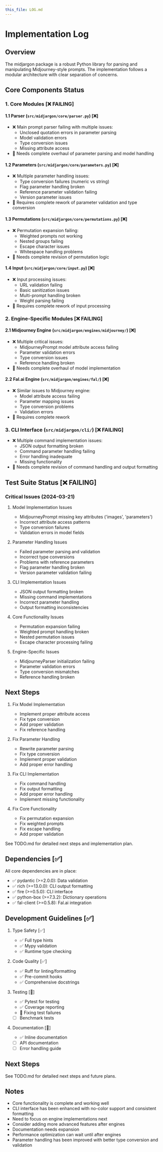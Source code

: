 ```yaml
---
this_file: LOG.md
---
```

# Implementation Log

## Overview

The midjargon package is a robust Python library for parsing and manipulating Midjourney-style prompts. The implementation follows a modular architecture with clear separation of concerns.

## Core Components Status

### 1. Core Modules [❌ FAILING]

#### 1.1 Parser (`src/midjargon/core/parser.py`) [❌]

- ❌ Main prompt parser failing with multiple issues:
  - Unclosed quotation errors in parameter parsing
  - Model validation errors
  - Type conversion issues
  - Missing attribute access
- 🚧 Needs complete overhaul of parameter parsing and model handling

#### 1.2 Parameters (`src/midjargon/core/parameters.py`) [❌]

- ❌ Multiple parameter handling issues:
  - Type conversion failures (numeric vs string)
  - Flag parameter handling broken
  - Reference parameter validation failing
  - Version parameter issues
- 🚧 Requires complete rework of parameter validation and type conversion

#### 1.3 Permutations (`src/midjargon/core/permutations.py`) [❌]

- ❌ Permutation expansion failing:
  - Weighted prompts not working
  - Nested groups failing
  - Escape character issues
  - Whitespace handling problems
- 🚧 Needs complete revision of permutation logic

#### 1.4 Input (`src/midjargon/core/input.py`) [❌]

- ❌ Input processing issues:
  - URL validation failing
  - Basic sanitization issues
  - Multi-prompt handling broken
  - Weight parsing failing
- 🚧 Requires complete rework of input processing

### 2. Engine-Specific Modules [❌ FAILING]

#### 2.1 Midjourney Engine (`src/midjargon/engines/midjourney/`) [❌]

- ❌ Multiple critical issues:
  - MidjourneyPrompt model attribute access failing
  - Parameter validation errors
  - Type conversion issues
  - Reference handling broken
- 🚧 Needs complete overhaul of model implementation

#### 2.2 Fal.ai Engine (`src/midjargon/engines/fal/`) [❌]

- ❌ Similar issues to Midjourney engine:
  - Model attribute access failing
  - Parameter mapping issues
  - Type conversion problems
  - Validation errors
- 🚧 Requires complete rework

### 3. CLI Interface (`src/midjargon/cli/`) [❌ FAILING]

- ❌ Multiple command implementation issues:
  - JSON output formatting broken
  - Command parameter handling failing
  - Error handling inadequate
  - Missing functionality
- 🚧 Needs complete revision of command handling and output formatting

## Test Suite Status [❌ FAILING]

### Critical Issues (2024-03-21)

1. Model Implementation Issues
   - MidjourneyPrompt missing key attributes ('images', 'parameters')
   - Incorrect attribute access patterns
   - Type conversion failures
   - Validation errors in model fields

2. Parameter Handling Issues
   - Failed parameter parsing and validation
   - Incorrect type conversions
   - Problems with reference parameters
   - Flag parameter handling broken
   - Version parameter validation failing

3. CLI Implementation Issues
   - JSON output formatting broken
   - Missing command implementations
   - Incorrect parameter handling
   - Output formatting inconsistencies

4. Core Functionality Issues
   - Permutation expansion failing
   - Weighted prompt handling broken
   - Nested permutation issues
   - Escape character processing failing

5. Engine-Specific Issues
   - MidjourneyParser initialization failing
   - Parameter validation errors
   - Type conversion mismatches
   - Reference handling broken

## Next Steps

1. Fix Model Implementation
   - Implement proper attribute access
   - Fix type conversion
   - Add proper validation
   - Fix reference handling

2. Fix Parameter Handling
   - Rewrite parameter parsing
   - Fix type conversion
   - Implement proper validation
   - Add proper error handling

3. Fix CLI Implementation
   - Fix command handling
   - Fix output formatting
   - Add proper error handling
   - Implement missing functionality

4. Fix Core Functionality
   - Fix permutation expansion
   - Fix weighted prompts
   - Fix escape handling
   - Add proper validation

See TODO.md for detailed next steps and implementation plan.

## Dependencies [✅]

All core dependencies are in place:
- ✅ pydantic (>=2.0.0): Data validation
- ✅ rich (>=13.0.0): CLI output formatting
- ✅ fire (>=0.5.0): CLI interface
- ✅ python-box (>=7.3.2): Dictionary operations
- ✅ fal-client (>=0.5.8): Fal.ai integration

## Development Guidelines [✅]

1. Type Safety [✅]
   - ✅ Full type hints
   - ✅ Mypy validation
   - ✅ Runtime type checking

2. Code Quality [✅]
   - ✅ Ruff for linting/formatting
   - ✅ Pre-commit hooks
   - ✅ Comprehensive docstrings

3. Testing [🚧]
   - ✅ Pytest for testing
   - ✅ Coverage reporting
   - 🚧 Fixing test failures
   - [ ] Benchmark tests

4. Documentation [🚧]
   - ✅ Inline documentation
   - [ ] API documentation
   - [ ] Error handling guide

## Next Steps

See TODO.md for detailed next steps and future plans.

## Notes

- Core functionality is complete and working well
- CLI interface has been enhanced with no-color support and consistent formatting
- Need to focus on engine implementations next
- Consider adding more advanced features after engines
- Documentation needs expansion
- Performance optimization can wait until after engines
- Parameter handling has been improved with better type conversion and validation
